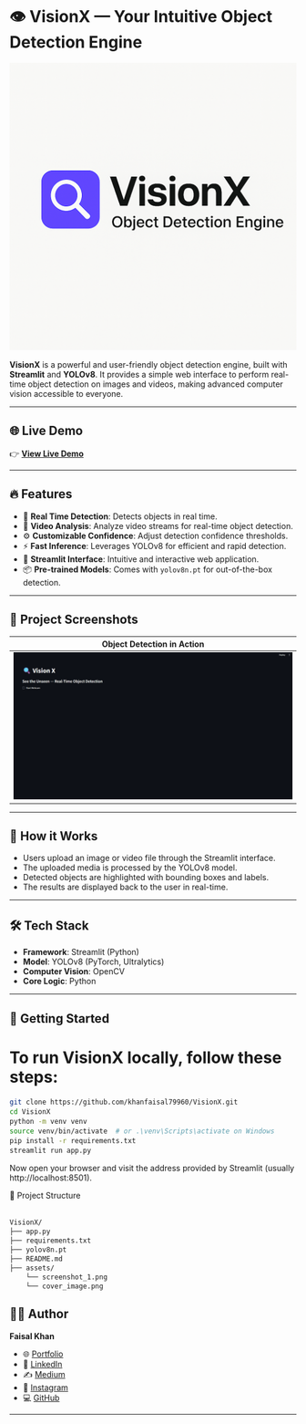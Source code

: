 # 👁️ VisionX — Your Intuitive Object Detection Engine

![Cover](assets/cover_image.png)

**VisionX** is a powerful and user-friendly object detection engine, built with **Streamlit** and **YOLOv8**. It provides a simple web interface to perform real-time object detection on images and videos, making advanced computer vision accessible to everyone.

---

## 🌐 Live Demo

👉 [**View Live Demo**](https://xvision.streamlit.app)

---

## 🔥 Features

- 📸 **Real Time Detection**: Detects objects in real time.
- 🎥 **Video Analysis**: Analyze video streams for real-time object detection.
- ⚙️ **Customizable Confidence**: Adjust detection confidence thresholds.
- ⚡ **Fast Inference**: Leverages YOLOv8 for efficient and rapid detection.
- 🚀 **Streamlit Interface**: Intuitive and interactive web application.
- 📦 **Pre-trained Models**: Comes with `yolov8n.pt` for out-of-the-box detection.

---

## 📸 Project Screenshots

| Object Detection in Action |
|----------------------------|
| ![Screenshot 1](./assets/screenshot_1.png) |

---

## 🧠 How it Works

- Users upload an image or video file through the Streamlit interface.
- The uploaded media is processed by the YOLOv8 model.
- Detected objects are highlighted with bounding boxes and labels.
- The results are displayed back to the user in real-time.

---

## 🛠️ Tech Stack

- **Framework**: Streamlit (Python)
- **Model**: YOLOv8 (PyTorch, Ultralytics)
- **Computer Vision**: OpenCV
- **Core Logic**: Python

---

## 🚀 Getting Started

# To run VisionX locally, follow these steps:

```bash
git clone https://github.com/khanfaisal79960/VisionX.git
cd VisionX
python -m venv venv
source venv/bin/activate  # or .\venv\Scripts\activate on Windows
pip install -r requirements.txt
streamlit run app.py

```

Now open your browser and visit the address provided by Streamlit (usually http://localhost:8501).

📁 Project Structure

```

VisionX/
├── app.py
├── requirements.txt
├── yolov8n.pt
├── README.md
├── assets/
    └── screenshot_1.png
    └── cover_image.png

```

## 🙋‍♂️ Author

**Faisal Khan**

- 🌐 [Portfolio](https://khanfaisal.netlify.app)
- 💼 [LinkedIn](https://www.linkedin.com/in/khanfaisal79960)
- ✍️ [Medium](https://medium.com/@khanfaisal79960)
- 📸 [Instagram](https://instagram.com/mr._perfect_1004)
- 💻 [GitHub](https://github.com/khanfaisal79960)


---
